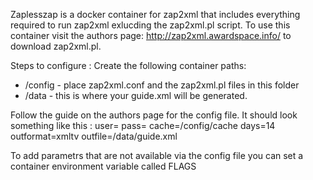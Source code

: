 Zaplesszap is a docker container for zap2xml that includes everything required to run zap2xml exlucding the zap2xml.pl script.   To use this container visit the authors page: http://zap2xml.awardspace.info/ to download zap2xml.pl.

Steps to configure :
Create the following container paths:
  - /config - place zap2xml.conf and the zap2xml.pl files in this folder
  - /data  - this is where your guide.xml will be generated.

Follow the guide on the authors page for the  config file. It should look something like this :
user=<username>
pass=<password>
cache=/config/cache
days=14
outformat=xmltv
outfile=/data/guide.xml

To add parametrs that are not available via the config file you can set a container environment variable called FLAGS 
